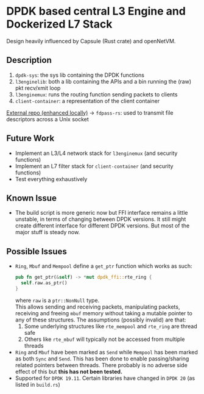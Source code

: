 # DPDK based central L3 Engine and Dockerized L7 Stack

Design heavily influenced by Capsule (Rust crate) and openNetVM.

## Description

1. `dpdk-sys`: the sys lib containing the DPDK functions
2. `l3enginelib`: both a lib containing the APIs and a bin running the (raw) pkt recv/xmit loop
3. `l3enginemux`: runs the routing function sending packets to clients
6. `client-container`: a representation of the client container

[External repo (enhanced locally)](https://github.com/stemjail/fdpass-rs) -> `fdpass-rs`: used to transmit file descriptors across a Unix socket

## Future Work

- Implement an L3/L4 network stack for `l3enginemux` (and security functions)
- Implement an L7 filter stack for `client-container` (and security functions)
- Test everything exhaustively

## Known Issue

- The build script is more generic now but FFI interface remains a little unstable, in terms of changing between DPDK versions. It still might create different interface for different DPDK versions. But most of the major stuff is steady now.

## Possible Issues

- `Ring`, `Mbuf` and `Mempool` define a `get_ptr` function which works as such:
  ```Rust
  pub fn get_ptr(&self) -> *mut dpdk_ffi::rte_ring {
  	self.raw.as_ptr()
  }
  ```
  where `raw` is a `ptr::NonNull` type.</br>
  This allows sending and receiving packets, manipulating packets, receiving and freeing `mbuf` memory without taking a mutable pointer to any of these structures. The assumptions (possibly invalid) are that:
  1. Some underlying structures like `rte_mempool` and `rte_ring` are thread safe
  2. Others like `rte_mbuf` will typically not be accessed from multiple threads
- `Ring` and `Mbuf` have been marked as `Send` while `Mempool` has been marked as both `Sync` and `Send`. This has been done to enable passing/sharing related pointers between threads. There probably is no adverse side effect of this but **this has not been tested.**
- Supported for `DPDK 19.11`. Certain libraries have changed in `DPDK 20` (as listed in `build.rs`)
